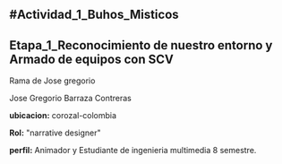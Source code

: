 #Actividad_1_Buhos_Misticos
----
Etapa_1_Reconocimiento de nuestro entorno y Armado de equipos con SCV
---
Rama de Jose gregorio

Jose Gregorio Barraza Contreras 

**ubicacion:** corozal-colombia

**Rol:** "narrative designer"

**perfil:** Animador y Estudiante de ingenieria multimedia 8 semestre.

